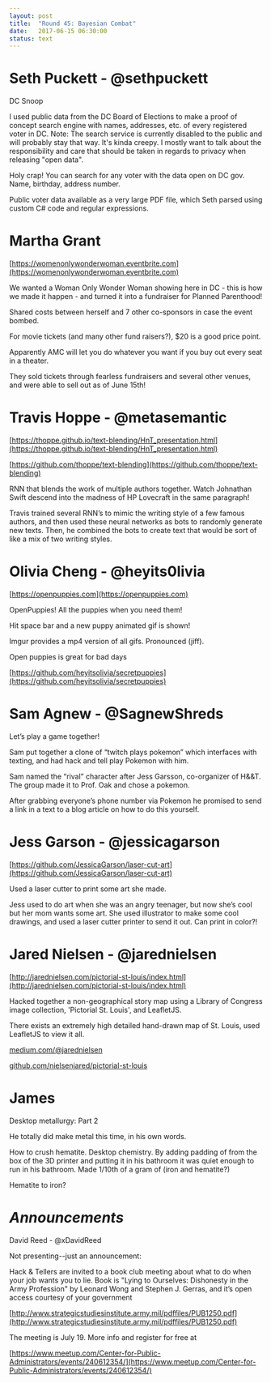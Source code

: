 ```yaml
---
layout: post
title:  "Round 45: Bayesian Combat"
date:   2017-06-15 06:30:00
status: text
---
```


# Seth Puckett - @sethpuckett

DC Snoop

I used public data from the DC Board of Elections to make a proof of concept search engine with names, addresses, etc. of every registered voter in DC.
Note: The search service is currently disabled to the public and will probably stay that way. It's kinda creepy. I mostly want to talk about the responsibility and care that should be taken in regards to privacy when releasing "open data".

Holy crap! You can search for any voter with the data open on DC gov. Name, birthday, address number.

Public voter data available as a very large PDF file, which Seth parsed using custom C# code and regular expressions.

# Martha Grant

[https://womenonlywonderwoman.eventbrite.com](https://womenonlywonderwoman.eventbrite.com)

We wanted a Woman Only Wonder Woman showing here in DC - this is how we made it happen - and turned it into a fundraiser for Planned Parenthood!

Shared costs between herself and 7 other co-sponsors in case the event bombed.

For movie tickets (and many other fund raisers?), $20 is a good price point.

Apparently AMC will let you do whatever you want if you buy out every seat in a theater.

They sold tickets through fearless fundraisers and several other venues, and were able to sell out as of June 15th!

# Travis Hoppe - @metasemantic

[https://thoppe.github.io/text-blending/HnT_presentation.html](https://thoppe.github.io/text-blending/HnT_presentation.html)

[https://github.com/thoppe/text-blending](https://github.com/thoppe/text-blending)

RNN that blends the work of multiple authors together. Watch Johnathan Swift descend into the madness of HP Lovecraft in the same paragraph!

Travis trained several RNN’s to mimic the writing style of a few famous authors, and then used these neural networks as bots to randomly generate new texts. Then, he combined the bots to create text that would be sort of like a mix of two writing styles.

# Olivia Cheng - @heyits0livia

[https://openpuppies.com](https://openpuppies.com)

OpenPuppies! All the puppies when you need them!

Hit space bar and a new puppy animated gif is shown!

Imgur provides a mp4 version of all gifs. Pronounced (jiff). 

Open puppies is great for bad days

[https://github.com/heyitsolivia/secretpuppies](https://github.com/heyitsolivia/secretpuppies)

# Sam Agnew - @SagnewShreds

Let’s play a game together!

Sam put together a clone of “twitch plays pokemon” which interfaces with texting, and had hack and tell play Pokemon with him.

Sam named the “rival” character after Jess Garsson, co-organizer of H&&T.
The group made it to Prof. Oak and chose a pokemon.

After grabbing everyone’s phone number via Pokemon he promised to send a link in a text to a blog article on how to do this yourself.

# Jess Garson - @jessicagarson 

[https://github.com/JessicaGarson/laser-cut-art](https://github.com/JessicaGarson/laser-cut-art)

Used a laser cutter to print some art she made.

Jess used to do art when she was an angry teenager, but now she’s cool but her mom wants some art. She used illustrator to make some cool drawings, and used a laser cutter printer to send it out. Can print in color?!

# Jared Nielsen - @jarednielsen

[http://jarednielsen.com/pictorial-st-louis/index.html](http://jarednielsen.com/pictorial-st-louis/index.html)

Hacked together a non-geographical story map using a Library of Congress image collection, 'Pictorial St. Louis', and LeafletJS.

There exists an extremely high detailed hand-drawn map of St. Louis, used LeafletJS to view it all.  

[medium.com/@jarednielsen](medium.com/@jarednielsen)

[github.com/nielsenjared/pictorial-st-louis](github.com/nielsenjared/pictorial-st-louis)

# James

Desktop metallurgy: Part 2

He totally did make metal this time, in his own words.

How to crush hematite. Desktop chemistry. 
By adding padding of from the box of the 3D printer and putting it in his bathroom it was quiet enough to run in his bathroom. Made 1/10th of a gram of (iron and hematite?) 

Hematite to iron?

# _Announcements_

David Reed - @xDavidReed

Not presenting--just an announcement:

Hack & Tellers are invited to a book club meeting about what to do when your job wants you to lie. Book is "Lying to Ourselves: Dishonesty in the Army Profession" by Leonard Wong and Stephen J. Gerras, and it’s open access courtesy of your government

[http://www.strategicstudiesinstitute.army.mil/pdffiles/PUB1250.pdf](http://www.strategicstudiesinstitute.army.mil/pdffiles/PUB1250.pdf) 

The meeting is July 19. More info and register for free at

[https://www.meetup.com/Center-for-Public-Administrators/events/240612354/](https://www.meetup.com/Center-for-Public-Administrators/events/240612354/)  

